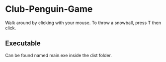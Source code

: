 # Club-Penguin-Game
Walk around by clicking with your mouse. To throw a snowball, press T then click.

## Executable
Can be found named main.exe inside the dist folder.
